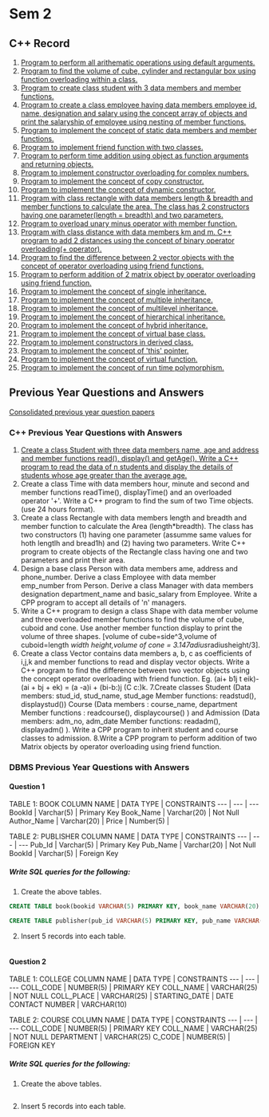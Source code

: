 # Sem 2

## C++ Record
1. [Program to perform all arithematic operations using default arguments.](./lab/defaultArg.cpp)
2. [Program to find the volume of cube, cylinder and rectangular box using function overloading within a class.](./lab/overloading.cpp)
3. [Program to create class student with 3 data members and member functions.](./lab/studentAgeDifferentitate.cpp)
4. [Program to create a class employee having data members employee id, name, designation and salary using the concept array of objects and print the salaryship of employee using nesting of member functions. ](./lab/employessNesting.cpp)
5. [Program to implement the concept of static data members and member functions. ](./lab/staticDataFunc.cpp)
6. [Program to implement friend function with two classes.](./lab/friendFunc.cpp)
7. [Program to perform time addition using object as function arguments and returning objects.](./lab/timeObjArg-RetArg.cpp)
8. [Program to implement constructor overloading for complex numbers.](./lab/consOverComplex.cpp)
9. [Program to implement the concept of copy constructor.](./lab/copyConstructor.cpp)
10. [Program to implement the concept of dynamic constructor.](./lab/dynamicConstructor.cpp)
11. [Program with class rectangle with data members length & breadth and member functions to calculate the area. The class has 2 constructors having one parameter(length = breadth) and two parameters.](./lab/rectangle.cpp)
12. [Program to overload unary minus operator with member function.](./lab/overloadUnaryMinusMemb.cpp)
13. [Program with class distance with data members km and m. C++ program to add 2 distances using the concept of binary operator overloading(+ operator).](./lab/distanceBinaryOverloading.cpp)
14. [Program to find the difference between 2 vector objects with the concept of operator overloading using friend functions.](./lab/vectorDifference.cpp)
15. [Program to perform addition of 2 matrix object by operator overloading using friend function.](./lab/matrixAddOverload.cpp)
16. [Program to implement the concept of single inheritance.](./lab/singleInheritancePublic.cpp)
17. [Program to implement the concept of multiple inheritance.](./lab/multipleInheritance.cpp)
18. [Program to implement the concept of multilevel inheritance.](./lab/multiLevelInheritance.cpp) 
19. [Program to implement the concept of hierarchical inheritance.](./lab/hierarchialInheritance.cpp)
20. [Program to implement the concept of hybrid inheritance.](./lab/hybridInheritance.cpp)
21. [Program to implement the concept of virtual base class.](./lab/virtualBaseClass.cpp)
22. [Program to implement constructors in derived class.](./lab/constructorDerivedClass.cpp)
23. [Program to implement the concept of 'this' pointer.](./lab/thisPointer.cpp)
24. [Program to implement the concept of virtual function.](./lab/virtualFunction.cpp)
25. [Program to implement the concept of run time polymorphism.](./lab/runTimePolymorphism.cpp)

## Previous Year Questions and Answers
[Consolidated previous year question papers](./prevQns/cppDbms.pdf)

### C++ Previous Year Questions with Answers
1. [Create a class Student with three data members name, age and address and member functions read(), display() and getAge(). Write a C++ program to read the data of n students and display the details of students whose age greater than the average age.](./prevQns/studentAverage.cpp)
2. Create a class Time with data members hour, minute and second and member functions readTime(), displayTime() and an overloaded operator '+'. Write a C++ program to find the sum of two Time objects. (use 24 hours format).
3. Create a class Rectangle with data members length and breadth and member function to calculate the Area (length*breadth). The class has two constructors (1) having one parameter (assumme same values for hoth lengtlh and bread1h) and (2) having two parameters. Write C++ program to create objects of the Rectangle class having one and two parameters and print their area.
4.  Design a base class Person with data members ame, address and phone_number. Derive a class Employee with data member emp_number from 
Person. Derive a class Manager with data members designation department_name and basic_salary from Employee. Write a CPP program to 
accept all details of 'n' managers.
5. Write a C++ program to design a class Shape with data member volume and three overloaded member functions to find the volume of cube, cuboid and cone. Use another member function display to print the volume of three shapes. [volume of cube=side^3,volume of cuboid=length *width *height,volume of cone = 3.14*7adius*radiusheight/3].
6. Create a class Vector contains data members a, b, c as coefficients of i,j,k and member functions to read and display vector objects. Write a C++ program to find the difference between two vector objects using the concept operator overloading with friend function. 
Eg. (ai+ b1j t eik)- (ai + bj + ek) = (a -a)i + (bi-b:)j (C c:)k.
7.Create classes 
            Student (Data members: stud_id, stud_name, stud_age 
            Member functions: readstud(), displaystud()) 
            Course (Data members : course_name, department 
            Member functions : readcourse(), displaycourse() ) and 
            Admission (Data members: adm_no, adm_date 
            Member functions: readadm(), displayadm() ).
   Write a CPP program to inherit student and course classes to admission.
8.Write a CPP program to perform addition of two Matrix objects by operator overloading using friend function.
   
### DBMS Previous Year Questions with Answers

#### Question 1

TABLE 1: BOOK
COLUMN NAME | DATA TYPE | CONSTRAINTS
--- | --- | --- 
BookId | Varchar(5) | Primary Key 
Book_Name | Varchar(20) | Not Null
Author_Name | Varchar(20) |
Price | Number(5) |

TABLE 2: PUBLISHER
COLUMN NAME | DATA TYPE | CONSTRAINTS
--- | --- | --- 
Pub_Id | Varchar(5) | Primary Key 
Pub_Name | Varchar(20) | Not Null
BookId | Varchar(5) | Foreign Key

##### Write SQL queries for the following:

1. Create the above tables.
```sql
CREATE TABLE book(bookid VARCHAR(5) PRIMARY KEY, book_name VARCHAR(20) NOT NULL, author_name VARCHAR(20), price NUMERIC(5, 0));

CREATE TABLE publisher(pub_id VARCHAR(5) PRIMARY KEY, pub_name VARCHAR(20) NOT NULL, bookid VARCHAR(5) REFERENCES book(bookid));
```
2. Insert 5 records into each table.
```sql

```

#### Question 2

TABLE 1: COLLEGE
COLUMN NAME | DATA TYPE | CONSTRAINTS
--- | --- | ---
COLL_CODE | NUMBER(5) | PRIMARY KEY
COLL_NAME | VARCHAR(25) | NOT NULL
COLL_PLACE | VARCHAR(25) |
STARTING_DATE | DATE 
CONTACT NUMBER | VARCHAR(10)

TABLE 2: COURSE
COLUMN NAME | DATA TYPE | CONSTRAINTS
--- | --- | ---
COLL_CODE | NUMBER(5) | PRIMARY KEY
COLL_NAME | VARCHAR(25) | NOT NULL
DEPARTMENT | VARCHAR(25)
C_CODE | NUMBER(5) | FOREIGN KEY

##### Write SQL queries for the following:

1. Create the above tables.
```sql

```
2. Insert 5 records into each table.
```sql

```

